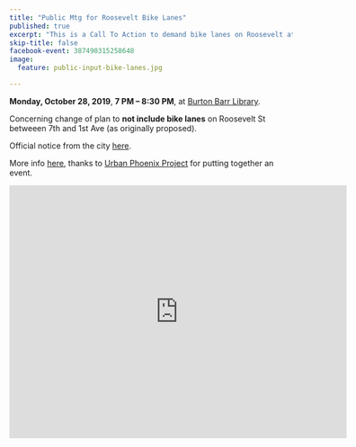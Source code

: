```yaml
---
title: "Public Mtg for Roosevelt Bike Lanes"
published: true
excerpt: "This is a Call To Action to demand bike lanes on Roosevelt at this public meeting. "
skip-title: false
facebook-event: 387490315258648
image:
  feature: public-input-bike-lanes.jpg

---
```


**Monday, October 28, 2019**, **7 PM – 8:30 PM**, at [Burton Barr
Library](https://goo.gl/maps/baizzRBdd4sFyQgN8).

Concerning change of plan to **not include bike lanes** on Roosevelt St betweeen 7th and 1st Ave (as originally proposed).

Official notice from the city
[here](https://drive.google.com/file/d/19gj1LK_o0ayVTDBp5A6cZ1bytJf2LlTE/view?usp=sharing).

More info [here](https://www.facebook.com/events/435933313694902/),
thanks to [Urban Phoenix Project](https://www.urbanphoenixproject.org)
for putting together an event.

<iframe
src="https://www.google.com/maps/embed?pb=!1m14!1m8!1m3!1d13313.992242621527!2d-112.0731762!3d33.4623814!3m2!1i1024!2i768!4f13.1!3m3!1m2!1s0x0%3A0x91c09c861ba4ed55!2sBurton%20Barr%20Central%20Library!5e0!3m2!1sen!2sus!4v1570896132149!5m2!1sen!2sus"
width="600" height="450" frameborder="0" style="border:0;"
allowfullscreen=""></iframe>
